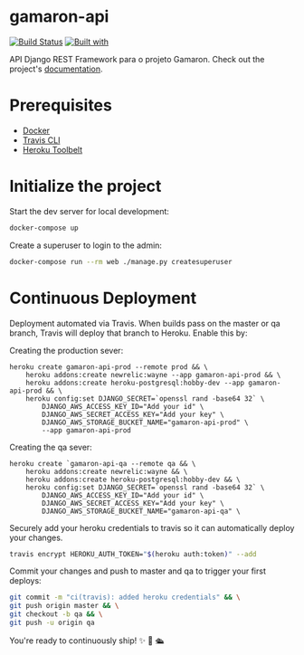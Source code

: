 # gamaron-api

[![Build Status](https://travis-ci.org/luizguilherme5/gamaron-api.svg?branch=master)](https://travis-ci.org/luizguilherme5/gamaron-api)
[![Built with](https://img.shields.io/badge/Built_with-Cookiecutter_Django_Rest-F7B633.svg)](https://github.com/agconti/cookiecutter-django-rest)

API Django REST Framework para o projeto Gamaron. Check out the project's [documentation](http://luizguilherme5.github.io/gamaron-api/).

# Prerequisites

- [Docker](https://docs.docker.com/docker-for-mac/install/)  
- [Travis CLI](http://blog.travis-ci.com/2013-01-14-new-client/)
- [Heroku Toolbelt](https://toolbelt.heroku.com/)

# Initialize the project

Start the dev server for local development:

```bash
docker-compose up
```

Create a superuser to login to the admin:

```bash
docker-compose run --rm web ./manage.py createsuperuser
```


# Continuous Deployment

Deployment automated via Travis. When builds pass on the master or qa branch, Travis will deploy that branch to Heroku. Enable this by:

Creating the production sever:

```
heroku create gamaron-api-prod --remote prod && \
    heroku addons:create newrelic:wayne --app gamaron-api-prod && \
    heroku addons:create heroku-postgresql:hobby-dev --app gamaron-api-prod && \
    heroku config:set DJANGO_SECRET=`openssl rand -base64 32` \
        DJANGO_AWS_ACCESS_KEY_ID="Add your id" \
        DJANGO_AWS_SECRET_ACCESS_KEY="Add your key" \
        DJANGO_AWS_STORAGE_BUCKET_NAME="gamaron-api-prod" \
        --app gamaron-api-prod
```

Creating the qa sever:

```
heroku create `gamaron-api-qa --remote qa && \
    heroku addons:create newrelic:wayne && \
    heroku addons:create heroku-postgresql:hobby-dev && \
    heroku config:set DJANGO_SECRET=`openssl rand -base64 32` \
        DJANGO_AWS_ACCESS_KEY_ID="Add your id" \
        DJANGO_AWS_SECRET_ACCESS_KEY="Add your key" \
        DJANGO_AWS_STORAGE_BUCKET_NAME="gamaron-api-qa" \
```

Securely add your heroku credentials to travis so it can automatically deploy your changes.

```bash
travis encrypt HEROKU_AUTH_TOKEN="$(heroku auth:token)" --add
```

Commit your changes and push to master and qa to trigger your first deploys:

```bash
git commit -m "ci(travis): added heroku credentials" && \
git push origin master && \
git checkout -b qa && \
git push -u origin qa
```
You're ready to continuously ship! ✨ 💅 🛳
